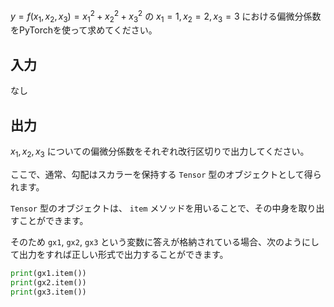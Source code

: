 $y = f(x_1, x_2, x_3) = x_1^2 + x_2^2 + x_3^2$ の $x_1 = 1, x_2 = 2,  x_3=3$ における偏微分係数をPyTorchを使って求めてください。

## 入力
なし

## 出力
$x_1, x_2, x_3$ についての偏微分係数をそれぞれ改行区切りで出力してください。


ここで、通常、勾配はスカラーを保持する `Tensor` 型のオブジェクトとして得られます。

`Tensor` 型のオブジェクトは、 `item` メソッドを用いることで、その中身を取り出すことができます。

そのため `gx1`, `gx2`, `gx3` という変数に答えが格納されている場合、次のようにして出力をすれば正しい形式で出力することができます。

```python
print(gx1.item())
print(gx2.item())
print(gx3.item())
```